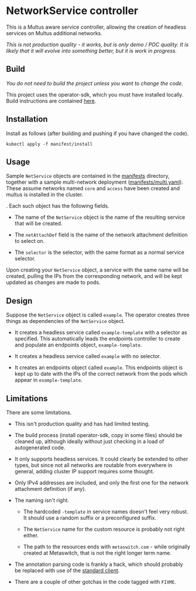 # NetworkService controller

This is a Multus aware service controller, allowing the creation of headless
services on Multus additional networks.

*This is not production quality - it works, but is only demo / POC quality. It
is likely that it will evolve into something better, but it is work in
progress.*

## Build

*You do not need to build the project unless you want to change the code.*

This project uses the operator-sdk, which you must have installed
locally. Build instructions are contained [here](docs/build.md).

## Installation

Install as follows (after building and pushing if you have changed the code).

    kubectl apply -f manifest/install

## Usage

Sample `NetService` objects are contained in the [manifests](manifests)
directory, together with a sample multi-network deployment
([manifests/multi.yaml](manifests/multi.yaml)). These assume networks named
`core` and `access` have been created and multus is installed in the cluster.

. Each such object has the following fields.

- The name of the `NetService` object is the name of the resulting service that
  will be created.

- The `netAttachDef` field is the name of the network attachment definition to
  select on.

- The `selector` is the selector, with the same format as a normal service
  selector.

Upon creating your `NetService` object, a service with the same name will be
created, pulling the IPs from the corresponding network, and will be kept
updated as changes are made to pods.

## Design

Suppose the `NetService` object is called `example`. The operator creates three
things as dependencies of the `NetService` object.

- It creates a headless service called `example-template` with a selector as
  specified. This automatically leads the endpoints controller to create and
  populate an endpoints object, `example-template`.

- It creates a headless service called `example` with no selector.

- It creates an endpoints object called `example`. This endpoints object is
  kept up to date with the IPs of the correct network from the pods which
  appear in `example-template`.

## Limitations

There are some limitations.

- This isn't production quality and has had limited testing.

- The build process (install operator-sdk, copy in some files) should be
  cleaned up, although ideally without just checking in a load of autogenerated
  code.

- It only supports headless services. It could clearly be extended to other
  types, but since not all networks are routable from everywhere in general,
  adding cluster IP support requires some thought.

- Only IPv4 addresses are included, and only the first one for the network
  attachment definition (if any).

- The naming isn't right. 

    - The hardcoded `-template` in service names doesn't feel very robust. It
      should use a random suffix or a preconfigured suffix.

    - The `NetService` name for the custom resource is probably not right
      either.

    - The path to the resources ends with `metaswitch.com` - while originally
      created at Metaswitch, that is not the right longer term name.

- The annotation parsing code is frankly a hack, which should probably be
  replaced with use of the [standard
  client](https://github.com/k8snetworkplumbingwg/network-attachment-definition-client).

- There are a couple of other gotchas in the code tagged with `FIXME`.
